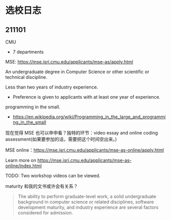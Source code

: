 选校日志
=======

## 211101

CMU
- 7 departments

MSE: https://mse.isri.cmu.edu/applicants/mse-as/apply.html

An undergraduate degree in Computer Science or other scientific or technical discipline.

Less than two years of industry experience. 
- Preference is given to applicants with at least one year of experience.

programming in the small.
- https://en.wikipedia.org/wiki/Programming_in_the_large_and_programming_in_the_small

现在觉得 MSE 也可以申申看？独特的环节：video essay and online coding assessment(如果要参加的话，需要把这个时间空出来。)

MSE online：https://mse.isri.cmu.edu/applicants/mse-as-online/apply.html

Learn more on https://mse.isri.cmu.edu/applicants/mse-as-online/index.html

TODO: Two workshop videos can be viewed.

maturity 和我的文书或许会有关系？
> The ability to perform graduate-level work, a solid undergraduate background in computer science or related disciplines, software development maturity, and industry experience are several factors considered for admission. 


